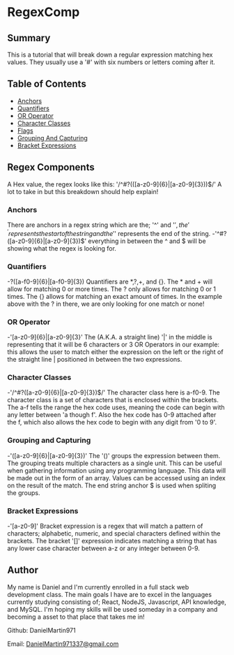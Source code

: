 # RegexComp

## Summary

This is a tutorial that will break down a regular expression matching hex values. They usually use a '#' with six numbers or letters coming after it.

## Table of Contents
- [Anchors](#Anchors)
- [Quantifiers](#Quantifiers)
- [OR Operator](#OR)
- [Character Classes](#Character_Classes)
- [Flags](#Flags)
- [Grouping And Capturing](#G&R)
- [Bracket Expressions](#Bracket_Expressions)

## Regex Components

A Hex value, the regex looks like this: '/^#?(([a-z0-9]{6}|[a-z0-9]{3}))$/' A lot to take in but this breakdown should help explain!

### Anchors

There are anchors in a regex string which are the; '^' and '$', the '^' represents the start of the string and the '$' represents the end of the string.
-'^#?([a-z0-9]{6}|[a-z0-9]{3})$' everything in between the ^ and $ will be showing what the regex is looking for.

### Quantifiers

-?([a-f0-9]{6}|[a-f0-9]{3})
Quantifiers are *,?,+, and {}. The * and + will allow for matching 0 or more times. The ? only allows for matching 0 or 1 times. The {} allows for matching an exact amount of times. In the example above with the ? in there, we are only looking for one match or none!

### OR Operator

-'[a-z0-9]{6}|[a-z0-9]{3}' 
The (A.K.A. a straight line) '|' in the middle is representing that it will be 6 characters or 3 OR Operators in our example: this allows the user to match either the expression on the left or the right of the straight line | positioned in between the two expressions.

### Character Classes

-'/^#?([a-z0-9]{6}|[a-z0-9]{3})$/' 
The character class here is a-f0-9. The character class is a set of characters that is enclosed within the brackets. The a-f tells the range the hex code uses, meaning the code can begin with any letter between 'a though f'. Also the hex code has 0-9 attached after the f, which also allows the hex code to begin with any digit from '0 to 9'.

### Grouping and Capturing

-'([a-z0-9]{6}|[a-z0-9]{3})' 
The '()' groups the expression between them. The grouping treats multiple characters as a single unit. This can be useful when gathering information using any programming language. This data will be made out in the form of an array. Values can be accessed using an index on the result of the match. The end string anchor $ is used when spliting the groups.

### Bracket Expressions

-'[a-z0-9]' 
Bracket expression is a regex that will match a pattern of characters; alphabetic, numeric, and special characters defined within the brackets. The bracket '[]' expression indicates matching a string that has any lower case character between a-z or any integer between 0-9.

## Author

My name is Daniel and I'm currently enrolled in a full stack web development class. The main goals I have are to excel in the languages currently studying consisting of; React, NodeJS, Javascript, API knowledge, and MySQL. I'm hoping my skills will be used someday in a company and becoming a asset to that place that takes me in!

Github: DanielMartin971

Email: DanielMartin971337@gmail.com

